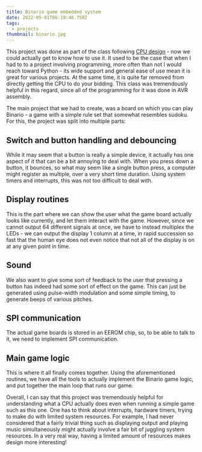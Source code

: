 ```yaml
---
title: Binario game embedded system
date: 2022-05-01T06:19:48.758Z
tags:
  - projects
thumbnail: binario.jpg
---
```

This project was done as part of the class following [CPU design](https://opran.is/blog/posts/2022-03-19-8-bit-cpu-from-scratch/) - now we could actually get to know how to use it. It used to be the case that when I had to to a project involving programming, more often than not I would reach toward Python - its wide support and general ease of use mean it is great for various projects. At the same time, it is quite far removed from directly getting the CPU to do your bidding. This class was tremendously helpful in this regard, since all of the programming for it was done in AVR assembly.

The main project that we had to create, was a board on which you can play Binario - a game with a simple rule set that somewhat resembles sudoku. For this, the project was split into multiple parts:

## Switch and button handling and debouncing

While it may seem that a button is really a simple device, it actually has one aspect of it that can be a bit annoying to deal with. When you press down a button, it bounces, so what may seem like a single button press, a computer might register as multiple, over a very short time duration. Using system timers and interrupts, this was not too difficult to deal with.

## Display routines

This is the part where we can show the user what the game board actually looks like currently, and let them interact with the game. However, since we cannot output 64 different signals at once, we have to instead multiplex the LEDs - we can output the display 1 column at a time, in rapid succession so fast that the human eye does not even notice that not all of the display is on at any given point in time.

## Sound

We also want to give some sort of feedback to the user that pressing a button has indeed had some sort of effect on the game. This can just be generated using pulse-width modulation and some simple timing, to generate beeps of various pitches.

## SPI communication

The actual game boards is stored in an EEROM chip, so, to be able to talk to it, we need to implement SPI communication.

## Main game logic

This is where it all finally comes together. Using the aforementioned routines, we have all the tools to actually implement the Binario game logic, and put together the main loop that runs our game.

Overall, I can say that this project was tremendously helpful for understanding what a CPU actually does even when running a simple game such as this one. One has to think about interrupts, hardware timers, trying to make do with limited system resources. For example, I had never considered that a fairly trivial thing such as displaying output and playing music simultaneously might actually involve a fair bit of juggling system resources. In a very real way, having a limited amount of resources makes design more interesting!